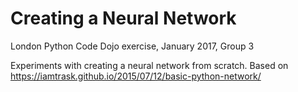 # Creating a Neural Network

London Python Code Dojo exercise, January 2017, Group 3

Experiments with creating a neural network from scratch. Based on https://iamtrask.github.io/2015/07/12/basic-python-network/
